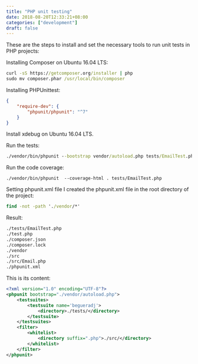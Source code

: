 ```yaml
---
title: "PHP unit testing"
date: 2018-08-20T12:33:21+08:00
categories: ["development"]
draft: false
---
```


These are the steps to install and set the necessary tools to run unit tests in PHP projects:

Installing Composer on Ubuntu 16.04 LTS:
```cmd
curl -sS https://getcomposer.org/installer | php
sudo mv composer.phar /usr/local/bin/composer
```
Installing PHPUnittest:
```json
{   
    "require-dev": {
        "phpunit/phpunit": "^7"
    }
}
```
Install xdebug on Ubuntu 16.04 LTS.

Run the tests:
```cmd
./vendor/bin/phpunit --bootstrap vendor/autoload.php tests/EmailTest.php 
```
Run the code coverage:
```
./vendor/bin/phpunit  --coverage-html . tests/EmailTest.php
```
Setting phpunit.xml file I created the phpunit.xml file in the root directory of the project:
```cmd
find -not -path './vendor/*'
```
Result:
```cmd
./tests/EmailTest.php
./test.php
./composer.json
./composer.lock
./vendor
./src
./src/Email.php
./phpunit.xml
```
This is its content:
```xml
<?xml version="1.0" encoding="UTF-8"?>
<phpunit bootstrap="./vendor/autoload.php">
    <testsuites>
        <testsuite name='begueradj'>
            <directory>./tests/</directory>
        </testsuite>
    </testsuites>
    <filter>
        <whitelist>
            <directory suffix=".php">./src/</directory>
        </whitelist>
    </filter>
</phpunit>
```
